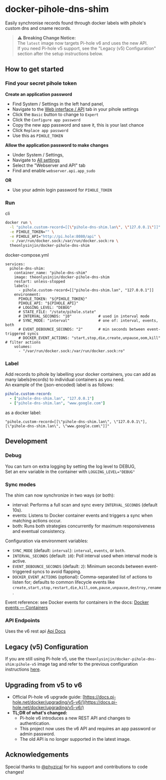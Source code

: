 # docker-pihole-dns-shim

Easily synchronise records found through docker labels with pihole's custom dns and cname records.  


> ⚠️ **Breaking Change Notice:**  
> The `latest` image now targets Pi-hole v6 and uses the new API.  
> If you need Pi-hole v5 support, see the "Legacy (v5) Configuration" section after the setup instructions below.


## How to get started

### Find your secret pihole token

**Create an application password**
- Find System / Settings in the left hand panel,
- Navigate to the [Web interface / API](http://pi.hole:8080/admin/settings/api) tab in your pihole settings
- Click the `Basic` button to change to `Expert`
- Click the `Configure app password`
- Copy the new app password and save it, this is your last chance
- Click `Replace app password`
- Use this as `PIHOLE_TOKEN`

**Allow the application password to make changes**
- Under System / Settings,
- Navigate to [All settings](http://pi.hole:8080/admin/settings/all)
- Select the "Webserver and API" tab
- Find and enable `webserver.api.app_sudo` 

**OR**
- Use your admin login password for `PIHOLE_TOKEN`

### Run

cli

```bash
docker run \
  -l "pihole.custom-record=[[\"pihole-dns-shim.lan\", \"127.0.0.1\"]]" \
  -e PIHOLE_TOKEN="" \
  -e PIHOLE_API="http://pi.hole:8080/api" \
  -v /var/run/docker.sock:/var/run/docker.sock:ro \
  theonlysinjin/docker-pihole-dns-shim
```

docker-compose.yml

```docker
services:
  pihole-dns-shim:
    container_name: "pihole-dns-shim"
    image: theonlysinjin/docker-pihole-dns-shim
    restart: unless-stopped
    labels:
      - pihole.custom-record=[["pihole-dns-shim.lan", "127.0.0.1"]]
    environment:
      PIHOLE_TOKEN: "${PIHOLE_TOKEN}"
      PIHOLE_API: "${PIHOLE_API}"
      # LOGGING_LEVEL: "DEBUG"
      # STATE_FILE: "/state/pihole.state"
      # INTERVAL_SECONDS: "10"            # used in interval mode
      # SYNC_MODE: "interval"             # one of: interval, events, both
      # EVENT_DEBOUNCE_SECONDS: "2"       # min seconds between event-triggered syncs
      # DOCKER_EVENT_ACTIONS: "start,stop,die,create,unpause,oom,kill" # filter actions
    volumes:
      - "/var/run/docker.sock:/var/run/docker.sock:ro"
```

### Label

Add records to pihole by labelling your docker containers, you can add as many labels(records) to individual containers as you need.  
An example of the (json-encoded) label is as follows:

```yaml
pihole.custom-record:
  - ["pihole-dns-shim.lan", "127.0.0.1"]
  - ["pihole-dns-shim.lan", "www.google.com"]
```

as a docker label:

```
"pihole.custom-record=[[\"pihole-dns-shim.lan\", \"127.0.0.1\"], [\"pihole-dns-shim.lan\", \"www.google.com\"]]"
```

## Development

### Debug

You can turn on extra logging by setting the log level to DEBUG,  
Set an env variable in the container with `LOGGING_LEVEL="DEBUG"`

### Sync modes

The shim can now synchronize in two ways (or both):

- interval: Performs a full scan and sync every `INTERVAL_SECONDS` (default 10s).
- events: Listens to Docker container events and triggers a sync when matching actions occur.
- both: Runs both strategies concurrently for maximum responsiveness and eventual consistency.

Configuration via environment variables:

- `SYNC_MODE` (default: `interval`): `interval`, `events`, or `both`.
- `INTERVAL_SECONDS` (default: `10`): Poll interval used when interval mode is active.
- `EVENT_DEBOUNCE_SECONDS` (default: `2`): Minimum seconds between event-triggered syncs to avoid flapping.
- `DOCKER_EVENT_ACTIONS` (optional): Comma-separated list of actions to listen for; defaults to common lifecycle events like `create,start,stop,restart,die,kill,oom,pause,unpause,destroy,rename`.

Event reference: see Docker events for containers in the docs: [Docker events — Containers](https://docs.docker.com/reference/cli/docker/system/events/#containers)

### API Endpoints

Uses the v6 rest api
[Api Docs](http://pi.hole:8080/api/docs)

## Legacy (v5) Configuration

If you are still using Pi-hole v5, use the `theonlysinjin/docker-pihole-dns-shim:pihole-v5` image tag and refer to the previous configuration instructions [here](https://github.com/theonlysinjin/docker-pihole-dns-shim/tree/pihole-v5).

## Upgrading from v5 to v6

- Official Pi-hole v6 upgrade guide: [https://docs.pi-hole.net/docker/upgrading/v5-v6/](https://docs.pi-hole.net/docker/upgrading/v5-v6/)
- **TL;DR of what's changed:**
  - Pi-hole v6 introduces a new REST API and changes to authentication.
  - This project now uses the v6 API and requires an app password or admin password.
  - The old API is no longer supported in the latest image.

## Acknowledgements

Special thanks to [@phyzical](https://github.com/phyzical) for his support and contributions to code changes!
